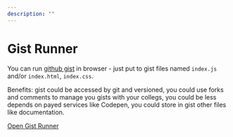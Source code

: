 ```yaml
---
description: ""
---
```

# Gist Runner

You can run [github gist](https://gist.github.com/) in browser - just put to gist files named <code>index.js</code> and/or <code>index.html</code>, <code>index.css</code>.

Benefits: gist could be accessed by git and versioned, you could use forks and comments to manage you gists with your collegs, you could be less depends on payed services like Codepen, you could store in gist other files like documentation.

[Open Gist Runner](https://snippet.js.org/)
